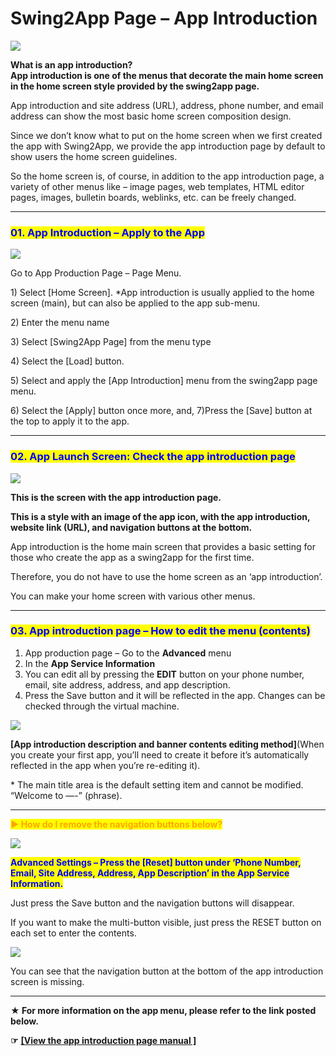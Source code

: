 # Swing2App Page – App Introduction

![](https://support.swing2app.com/wp-content/uploads/2019/06/swing\_intro.png)

**What is an app introduction?**\
**App introduction is one of the menus that decorate the main home screen in the home screen style provided by the swing2app page.**

App introduction and site address (URL), address, phone number, and email address can show the most basic home screen composition design.

Since we don’t know what to put on the home screen when we first created the app with Swing2App, we provide the app introduction page by default to show users the home screen guidelines.

So the home screen is, of course, in addition to the app introduction page, a variety of other menus like – image pages, web templates, HTML editor pages, images, bulletin boards, weblinks, etc.  can be freely changed.

***

### <mark style="color:blue;">**01. App Introduction – Apply to the App**</mark>

![](https://support.swing2app.com/wp-content/uploads/2019/06/appintro-e1587652751614.png)

Go to App Production Page – Page Menu.

1\) Select \[Home Screen]. \*App introduction is usually applied to the home screen (main), but can also be applied to the app sub-menu.

2\) Enter the menu name

3\) Select \[Swing2App Page] from the menu type

4\) Select the \[Load] button.

5\) Select and apply the \[App Introduction] menu from the swing2app page menu.

6\) Select the \[Apply] button once more, and, 7)Press the \[Save] button at the top to apply it to the app.

***

### <mark style="color:blue;">**02. App Launch Screen: Check the app introduction page**</mark>

![](https://support.swing2app.com/wp-content/uploads/2018/10/zero0.png)

**This is the screen with the app introduction page.**

**This is a style with an image of the app icon, with the app introduction, website link (URL), and navigation buttons at the bottom.**

App introduction is the home main screen that provides a basic setting for those who create the app as a swing2app for the first time.

Therefore, you do not have to use the home screen as an ‘app introduction’.

You can make your home screen with various other menus.

***

### <mark style="color:blue;">**03. App introduction page – How to edit the menu (contents)**</mark>

1. App production page – Go to the **Advanced** menu
2. In the **App Service Information**
3. You can edit all by pressing the **EDIT** button on your phone number, email, site address, address, and app description.
4. Press the Save button and it will be reflected in the app. Changes can be checked through the virtual machine.

![](https://support.swing2app.com/wp-content/uploads/2018/09/info.png)

**\[App introduction description and banner contents editing method]**(When you create your first app, you’ll need to create it before it’s automatically reflected in the app when you’re re-editing it).

\* The main title area is the default setting item and cannot be modified. “Welcome to —-” (phrase).

****

<mark style="color:orange;">**▶ How do I remove the navigation buttons below?**</mark>

![](https://support.swing2app.com/wp-content/uploads/2019/06/%EB%85%B9%ED%99%94\_2020\_05\_12\_19\_44\_43\_329.gif)

<mark style="color:blue;">**Advanced Settings – Press the \[Reset] button under ‘Phone Number, Email, Site Address, Address, App Description’ in the App Service Information.**</mark>

Just press the Save button and the navigation buttons will disappear.

If you want to make the multi-button visible, just press the RESET button on each set to enter the contents.

![](https://support.swing2app.com/wp-content/uploads/2019/06/screen\_reset.png)

You can see that the navigation button at the bottom of the app introduction screen is missing.

***

**★ For more information on the app menu, please refer to the link posted below.**

**☞**  [**\[View the app introduction page manual \]**](appintroductionpage.md)
